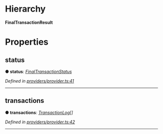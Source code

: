 

# Hierarchy

**FinalTransactionResult**

# Properties

<a id="status"></a>

##  status

**● status**: *[FinalTransactionStatus](../enums/_providers_provider_.finaltransactionstatus.md)*

*Defined in [providers/provider.ts:41](https://github.com/nearprotocol/nearlib/blob/5251dca/src.ts/providers/provider.ts#L41)*

___
<a id="transactions"></a>

##  transactions

**● transactions**: *[TransactionLog](_providers_provider_.transactionlog.md)[]*

*Defined in [providers/provider.ts:42](https://github.com/nearprotocol/nearlib/blob/5251dca/src.ts/providers/provider.ts#L42)*

___

